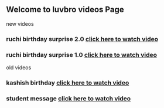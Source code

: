 ## Welcome to luvbro videos Page

new videos

### ruchi birthday surprise 2.0 [click here to watch video](https://youtu.be/rommufXu9Mc)
### ruchi birthday surprise 1.0 [click here to watch video](https://youtu.be/9VLaJSzNm58)

old videos

### kashish birthday [click here to watch video](https://youtu.be/BiY3KEU4nXQ)
### student message [click here to watch video](https://youtu.be/o4TFlk1RK1s)
